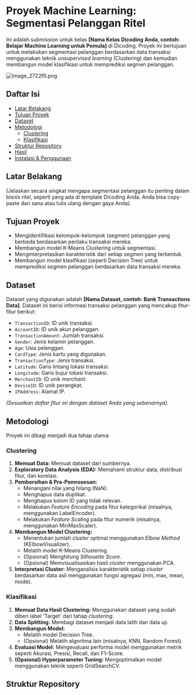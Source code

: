 # Proyek Machine Learning: Segmentasi Pelanggan Ritel

Ini adalah submission untuk kelas **[Nama Kelas Dicoding Anda, contoh: Belajar Machine Learning untuk Pemula]** di Dicoding. Proyek ini bertujuan untuk melakukan segmentasi pelanggan berdasarkan data transaksi menggunakan teknik _unsupervised learning_ (Clustering) dan kemudian membangun model klasifikasi untuk memprediksi segmen pelanggan.

![image_2722f0.png](image_2722f0.png)

## Daftar Isi

- [Latar Belakang](#latar-belakang)
- [Tujuan Proyek](#tujuan-proyek)
- [Dataset](#dataset)
- [Metodologi](#metodologi)
  - [Clustering](#clustering)
  - [Klasifikasi](#klasifikasi)
- [Struktur Repository](#struktur-repository)
- [Hasil](#hasil)
- [Instalasi & Penggunaan](#instalasi--penggunaan)

## Latar Belakang

(Jelaskan secara singkat mengapa segmentasi pelanggan itu penting dalam bisnis ritel, seperti yang ada di template Dicoding Anda. Anda bisa copy-paste dari sana atau tulis ulang dengan gaya Anda).

## Tujuan Proyek

- Mengidentifikasi kelompok-kelompok (segmen) pelanggan yang berbeda berdasarkan perilaku transaksi mereka.
- Membangun model K-Means Clustering untuk segmentasi.
- Menginterpretasikan karakteristik dari setiap segmen yang terbentuk.
- Membangun model klasifikasi (seperti Decision Tree) untuk memprediksi segmen pelanggan berdasarkan data transaksi mereka.

## Dataset

Dataset yang digunakan adalah **[Nama Dataset, contoh: Bank Transactions Data]**. Dataset ini berisi informasi transaksi pelanggan yang mencakup fitur-fitur berikut:

- `TransactionID`: ID unik transaksi.
- `AccountID`: ID unik akun pelanggan.
- `TransactionAmount`: Jumlah transaksi.
- `Gender`: Jenis kelamin pelanggan.
- `Age`: Usia pelanggan.
- `CardType`: Jenis kartu yang digunakan.
- `TransactionType`: Jenis transaksi.
- `Latitude`: Garis lintang lokasi transaksi.
- `Longitude`: Garis bujur lokasi transaksi.
- `MerchantID`: ID unik _merchant_.
- `DeviceID`: ID unik perangkat.
- `IPAddress`: Alamat IP.

_(Sesuaikan daftar fitur ini dengan dataset Anda yang sebenarnya)._

## Metodologi

Proyek ini dibagi menjadi dua tahap utama:

### Clustering

1.  **Memuat Data:** Memuat dataset dari sumbernya.
2.  **Exploratory Data Analysis (EDA):** Memahami struktur data, distribusi fitur, dan korelasi.
3.  **Pembersihan & Pra-Pemrosesan:**
    - Menangani nilai yang hilang (NaN).
    - Menghapus data duplikat.
    - Menghapus kolom ID yang tidak relevan.
    - Melakukan _Feature Encoding_ pada fitur kategorikal (misalnya, menggunakan LabelEncoder).
    - Melakukan _Feature Scaling_ pada fitur numerik (misalnya, menggunakan MinMaxScaler).
4.  **Membangun Model Clustering:**
    - Menentukan jumlah _cluster_ optimal menggunakan _Elbow Method_ (KElbowVisualizer).
    - Melatih model K-Means Clustering.
    - (Opsional) Menghitung _Silhouette Score_.
    - (Opsional) Memvisualisasikan hasil _cluster_ menggunakan PCA.
5.  **Interpretasi Cluster:** Menganalisis karakteristik setiap _cluster_ berdasarkan data asli menggunakan fungsi agregasi (min, max, mean, mode).

### Klasifikasi

1.  **Memuat Data Hasil Clustering:** Menggunakan dataset yang sudah diberi label 'Target' dari tahap _clustering_.
2.  **Data Splitting:** Membagi dataset menjadi data latih dan data uji.
3.  **Membangun Model:**
    - Melatih model Decision Tree.
    - (Opsional) Melatih algoritma lain (misalnya, KNN, Random Forest).
4.  **Evaluasi Model:** Mengevaluasi performa model menggunakan metrik seperti Akurasi, Presisi, Recall, dan F1-Score.
5.  **(Opsional) Hyperparameter Tuning:** Mengoptimalkan model menggunakan teknik seperti GridSearchCV.

## Struktur Repository

